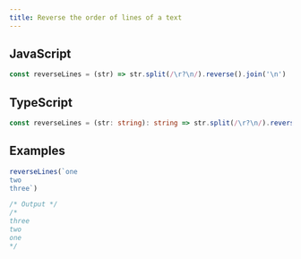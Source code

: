 ```yaml
---
title: Reverse the order of lines of a text
---
```


## JavaScript
```js
const reverseLines = (str) => str.split(/\r?\n/).reverse().join('\n')
```

## TypeScript
```ts
const reverseLines = (str: string): string => str.split(/\r?\n/).reverse().join('\n')
```

## Examples
```js
reverseLines(`one
two
three`)

/* Output */
/*
three
two
one
*/
```
